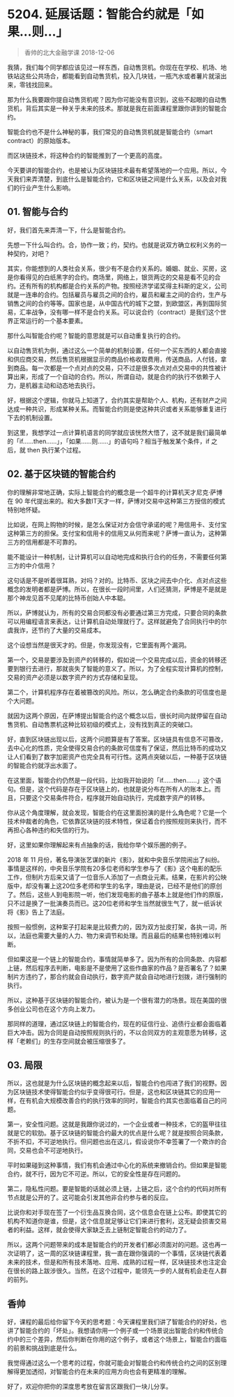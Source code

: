 # 5204. 延展话题：智能合约就是「如果…则…」
> 香帅的北大金融学课
2018-12-06

我猜，我们每个同学都应该见过一样东西，自动售货机。你现在在学校、机场、地铁站这些公共场合，都能看到自动售货机，投入几块钱，一瓶汽水或者薯片就滚出来，零钱找回来。

那为什么我要跟你提自动售货机呢？因为你可能没有意识到，这些不起眼的自动售货机，背后其实是一种关乎未来的技术。那就是我在前面课程里跟你讲到的智能合约。

智能合约也不是什么神秘的事，我们常见的自动售货机就是智能合约（smart contract）的原始版本。

而区块链技术，将这种合约的智能推到了一个更高的高度。

今天要讲的智能合约，也是被认为区块链技术最有希望落地的一个应用。所以，今天我们来弄清楚，到底什么是智能合约，它和区块链之间是什么关系，以及会对我们的行业产生什么影响。

## 01. 智能与合约

好，我们首先来弄清一下，什么是智能合约。

先想一下什么叫合约。合，协作一致；约，契约。也就是说双方确立权利义务的一种契约，对吧？

其实，你能想到的人类社会关系，很少有不是合约关系的。婚姻、就业、买房，这是你看得见的白纸黑字的合约。商场里，网络上，银货两讫的交易是看不见的合约。还有所有的机构都是合约关系的产物。按照经济学诺奖得主科斯的定义，公司就是一连串的合约。包括雇员与雇员之间的合约，雇员和雇主之间的合约，生产与销售之间的合约等等。国家也是，从中国古代的城下之盟，到欧盟区，再到国际贸易，汇率战争，没有哪一样不是合约关系。可以说合约（contract）是我们这个世界正常运行的一个基本要素。

那什么叫智能合约呢？智能的意思就是可以自动重复执行的合约。

以自动售货机为例，通过这么一个简单的机制设置，任何一个买东西的人都会直接和供应商交易，然后售货机根据显示的商品价格收取费用，传送商品，人付钱，拿到商品。每一次都是一个点对点的交易，只不过是很多次点对点交易中的共性被计算出来，形成了一个自动的合约。所以，所谓自动，就是合约的执行不依赖于人力，是机器主动和动态地去执行。

好，根据这个逻辑，你就马上知道了，合约其实是帮助个人、机构，还有财产之间达成一种共识，形成某种关系。而智能合约则是使这种共识或者关系能够重复进行下去的机制设置。

到这里，我想学过一点计算机语言的同学就应该恍然大悟了，这不就是我们最简单的「if……then……」，「如果……则……」的语句吗？相当于触发某个条件，if 之后，就 then 执行某个过程。

## 02. 基于区块链的智能合约

你的理解非常地正确，实际上智能合约的概念是一个超牛的计算机天才尼克·萨博在 90 年代提出来的。和大多数IT天才一样，萨博对交易中这种第三方授信的模式特别地怀疑。

比如说，在网上购物的时候，是怎么保证对方会信守承诺的呢？用信用卡、支付宝这种第三方的担保。支付宝和信用卡的信用又从何而来呢？萨博一直认为，这种第三方的信用都是不可靠的。

能不能设计一种机制，让计算机可以自动地完成和执行合约的任务，不需要任何第三方的中介信用？

这句话是不是听着很耳熟，对吗？对的。比特币、区块之间去中介化、点对点这些概念的发明者都是萨博。所以，在很长一段时间里，人们还猜测，萨博是不是就是那个神龙见首不见尾的比特币创始人中本聪。

所以，萨博就认为，所有的交易合同都没有必要通过第三方完成，只要合同的条款可以用编程语言来表达，让计算机自动处理就行了。这样就避免了合同执行中的尔虞我诈，还节约了大量的交易成本。

这个设想当然是很天才的。但是，你发现没有，它里面有两个漏洞。

第一个，交易是要涉及到资产的转移的，假如说一个交易完成以后，资金的转移还要到银行去进行，那就丧失了智能的意义了。所以，为了全程实现计算机的控制，交易的资产必须是以数字资产的方式存储和呈现。

第二个，计算机程序存在着被篡改的风险。所以，怎么确定合约条款的可信度也是个大问题。

就因为这两个原因，在萨博提出智能合约这个概念以后，很长时间内就停留在自动售货机、自动售票机这种比较初级的模式上，没有找到真正的突破口。

好，直到区块链出现以后，这两个问题算是有了答案。区块链具有信息不可篡改，去中心化的性质，完全使得交易合约的条款可信度有了保证，然后比特币的成功又让人们看到了数字加密资产也完全具有可行性。这两点突破以后，一种基于区块链的智能合约就浮出水面了。

在这里面，智能合约仍然是一段代码，比如我开始说的「if……then……」这个语句。但是，这个代码是存在于区块链上的，也就是说分布在所有人的账本上。而且，只要这个交易条件符合，程序就开始自动执行，完成数字资产的转移。

你从这个角度理解，就会发现，智能合约在这里面扮演的是什么角色呢？它是一个技术仲裁者的角色，它依靠区块链的技术特性，保证着合约按照规则来执行，而不再担心各种违约和失信的行为。

好，这里如果你理解起来有点抽象的话，我给你举个娱乐圈的例子。

2018 年 11 月份，著名导演张艺谋的新片《影》，就和中央音乐学院闹出了纠纷。事情是这样的，中央音乐学院有20多位老师和学生参与了《影》这个电影的配乐工作，但制片方后来又请了一位音乐人添加了一点商业元素。结果，在影片的公映版中，却没有署上这20位多老师和学生的名字，理由是说，已经不是他们的原创了。然后，这些人到电影院一听，他们发现电影的曲子基本上就是他们作的原版，只不过是换了一批演奏员而已。这20位老师和学生当然就很生气了，就一纸诉状将《影》告上了法庭。

按照一般惯例，这种案子打起来是比较费力的，因为双方扯皮打架，各执一词，所以，法庭也需要大量的人力、物力来调节和处理。而且最后的结果也特别难以判断。

但如果这是一个链上的智能合约，事情就简单多了。因为所有的合同条款、内容都上链，然后程序去判断，电影是不是使用了这些作曲家的作品？是否署名了？如果制片方违约了，那合约就会自动执行，数字资产就会自动地进行划拨，进行强制的执行。

所以，这种基于区块链的智能合约，被认为是一个很有潜力的场景。现在美国的很多创业公司也在这个方向上发力。

那同样的道理，通过区块链上的智能合约，现在的征信行业、追债行业都会面临着巨大冲击。因为合同是自动按照规则执行的，不以合同双方的主观意愿为转移，这样「老赖们」的生存空间就会被压缩很多了。

## 03. 局限

所以，这也就是为什么区块链的概念起来以后，智能合约也闯进了我们的视野。因为区块链技术使得智能合约似乎变得很可行。但是，这也和区块链其它的应用一样，在有机会大规模改善合约的执行效率的同时，智能合约其实也面临着自己的问题。

第一，安全性问题。这就是我跟你说过的，一个企业或者一种技术，它的盔甲往往就是它的软肋。基于区块链的智能合约最大的优点是什么呢？就是按照合同条款，不折不扣，不可逆地执行。但问题也出在这儿，假设说你不幸签署了一个欺诈的合同，交易也会不可逆地执行。

平时如果碰到这种事情，我们有机会通过中心化的系统来撤销合约。但如果是智能合约，就不行，因为它不可逆。所以，它的安全性是存在问题的。

第二，隐私性问题。要是智能的话就必须上链，上链之后，这个合约的代码对所有节点就是公开的了。这可能会引发其他非合约参与者的反应。

比说你和对手现在签了一个衍生品互换合同，这个信息会在链上公布。即使其它的机构不知道你是谁，但是，这个信息就足够让它们来进行套利，这无疑会损害交易者的利益。这样，就会使得大家缺乏去上链制定智能合约的动力了。

所以，这两个问题带来的成本是智能合约的开发者们都必须面对的问题。这也再一次证明了，这一周的区块链课程里，我一直在跟你强调的一个事情，区块链代表着未来的技术，但是和所有技术落地、应用、成熟的过程一样，区块链技术也注定会在很长的路上跋涉很久。当然，在这个过程中，能领先一步的人就有机会走在人群的前列。

## 香帅

好，课程的最后给你留下今天的思考题：今天课程里我们讲了智能合约的好处，也讲了智能合约的「坏处」。我想请你用一个例子或一个场景说出智能合约和传统合约中的三个差异，然后你判断在你用的这个例子，或者这个场景上，智能合约面临的前景和挑战到底是什么。

我觉得通过这么一个思考的过程，你就可能会对智能合约和传统合约之间的区别理解得更加透彻，对智能合约在未来的应用方向也会有更精准的理解。

好了，欢迎你把你的深度思考放在留言区跟我们一块儿分享。